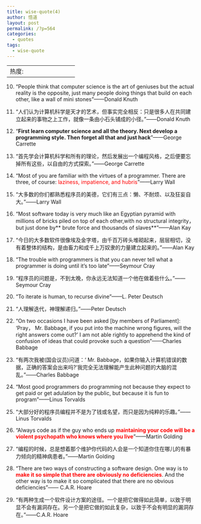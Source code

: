 ```yaml
---
title: wise-quote(4)
author: 悟道
layout: post
permalink: /?p=564
categories:
  - quotes
tags:
  - wise-quote
---
```

<table>
  <tr cellpadding=0><td>
    热度:
  </td><td cellpadding=0><img src='http://210.75.224.29/wordpress/wp-content/plugins/statpresscn/images/sun.gif' width=10 height=10 border=0 /></td><td cellpadding=0><img src='http://210.75.224.29/wordpress/wp-content/plugins/statpresscn/images/sun.gif' width=10 height=10 border=0 /></td><td cellpadding=0><img src='http://210.75.224.29/wordpress/wp-content/plugins/statpresscn/images/sun.gif' width=10 height=10 border=0 /></td><td cellpadding=0><img src='http://210.75.224.29/wordpress/wp-content/plugins/statpresscn/images/sun.gif' width=10 height=10 border=0 /></td><td cellpadding=0><img src='http://210.75.224.29/wordpress/wp-content/plugins/statpresscn/images/sun_dark.gif' width=10 height=10 border=0 /></td></tr>
</table>

10. “People think that computer science is the art of geniuses but the actual reality is the opposite, just many people doing things that build on each other, like a wall of mini stones”——Donald Knuth

10. “人们认为计算机科学是天才的艺术，但事实完全相反：只是很多人在共同建立起来的事物之上工作，就像一条由小石头铺成的小径。”——Donald Knuth

9. “**First learn computer science and all the theory. Next develop a programming style. Then forget all that and just hack**”——George Carrette

9. “首先学会计算机科学和所有的理论，然后发展出一个编程风格，之后便要忘掉所有这些，以自由的方式探索。”——George Carrette

8. “Most of you are familiar with the virtues of a programmer. There are three, of course:<span style="color: #ff0000;"> laziness, impatience, and hubris</span>”——Larry Wall

8. “大多数的你们都熟悉程序员的美德，它们有三点：懒、不耐烦、以及狂妄自大。”——Larry Wall

7. “Most software today is very much like an Egyptian pyramid with millions of bricks piled on top of each other,with no structural integrity， but just done by** brute force and thousands of slaves**”——Alan Kay

7. “今日的大多数软件很像埃及金字塔，由千百万砖头堆砌起来，层层相切，没有着整体的结构，是由畜力和成千上万奴隶的力量建立起来的。”——Alan Kay

6. “The trouble with programmers is that you can never tell what a programmer is doing until it’s too late”——Seymour Cray

6. “程序员的问题是，不到太晚，你永远无法知道一个他在做着些什么。”——Seymour Cray

5. “To iterate is human, to recurse divine”——L. Peter Deutsch

5. “人理解迭代，神理解递归。”——Peter Deutsch

4. “On two occasions I have been asked [by members of Parliament]: ‘Pray， Mr. Babbage, if you put into the machine wrong figures, will the right answers come out?&#8217; I am not able rightly to apprehend the kind of confusion of ideas that could provoke such a question”——Charles Babbage

4. “有两次我被(国会议员)问道：‘ Mr. Babbage，如果你输入计算机错误的数据，正确的答案会出来吗?’我完全无法理解能产生此种问题的大脑的混乱。”——Charles Babbage

3. “Most good programmers do programming not because they expect to get paid or get adulation by the public, but because it is fun to program”——Linus Torvalds

3. “大部分好的程序员编程并不是为了钱或名望，而只是因为纯粹的乐趣。”——Linus Torvalds

2. “Always code as if the guy who ends up <span style="color: #ff0000;"><strong>maintaining your code will be a violent psychopath who knows where you live</strong></span>”——Martin Golding

2. “编程的时候，总是想着那个维护你代码的人会是一个知道你住在哪儿的有暴力倾向的精神病患者。”——Martin Golding

1. “There are two ways of constructing a software design. One way is to<span style="color: #ff0000;"><strong> make it so simple that there are obviously no deficiencies</strong></span>. And the other way is to make it so complicated that there are no obvious deficiencies”—— C.A.R. Hoare

1. “有两种生成一个软件设计方案的途径。一个是把它做得如此简单，以致于明显不会有漏洞存在。另一个是把它做的如此复杂，以致于不会有明显的漏洞存在。”——C.A.R. Hoare